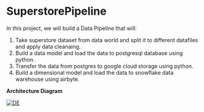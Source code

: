 # SuperstorePipeline
In this project, we will build a Data Pipeline that will:
1. Take superstore dataset from data world and split it to different datafiles and apply data cleanaing.
2. Build a data model and load the data to postgresql database using python.
3. Transfer the data from postgres to google cloud storage using python.
4. Build a dimensional model and load the data to snowflake data warehouse using airbyte.

**Architecture Diagram**


[
![DE](https://user-images.githubusercontent.com/39027056/196196234-8b6b9ff4-575c-4428-abc2-5dbfc6fcaef9.png)
](url)

